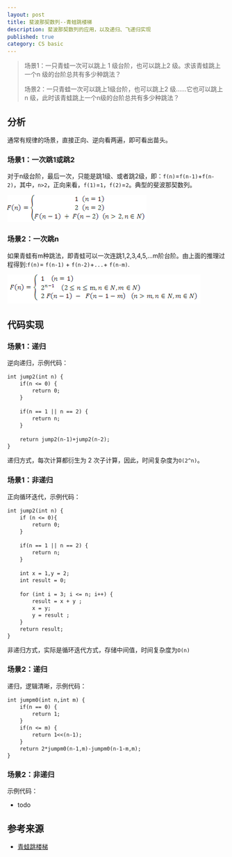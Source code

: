 ```yaml
---
layout: post
title: 斐波那契数列--青蛙跳楼梯
description: 斐波那契数列的应用，以及递归、飞递归实现
published: true
category: CS basic
---
```



> 场景1：一只青蛙一次可以跳上 1 级台阶，也可以跳上2 级。求该青蛙跳上一个n 级的台阶总共有多少种跳法？
> 
> 场景2：一只青蛙一次可以跳上1级台阶，也可以跳上2 级……它也可以跳上n 级，此时该青蛙跳上一个n级的台阶总共有多少种跳法？ 




## 分析

通常有规律的场景，直接正向、逆向看两遍，即可看出苗头。

### 场景1：一次跳1或跳2

对于n级台阶，最后一次，只能是跳1级、或者跳2级，即：`f(n)`=`f(n-1)`+`f(n-2)`，其中，`n>2`，正向来看，`f(1)`=`1`，`f(2)`=`2`。典型的斐波那契数列。

![](./cs-basic/fibonacci.jpg)


### 场景2：一次跳n


如果青蛙有m种跳法，即青蛙可以一次连跳1,2,3,4,5,...m阶台阶。由上面的推理过程得到:`f(n)`= `f(n-1)` + `f(n-2)`+`...`+ `f(n-m)`. 

![](./cs-basic/fibonacci-2.jpg)




## 代码实现


### 场景1：递归

逆向递归，示例代码：

	int jump2(int n) {  
		if(n <= 0) {
			return 0;
		}
		
		if(n == 1 || n == 2) {  
			return n;  
		}  

		return jump2(n-1)+jump2(n-2);  
	}  

递归方式，每次计算都衍生为 2 次子计算，因此，时间复杂度为`O(2^n)`。


### 场景1：非递归

正向循环迭代，示例代码：


	int jump2(int n) {
		if (n <= 0){
			return 0;
		}

		if(n == 1 || n == 2) {
			return n;
		}

		int x = 1,y = 2;
		int result = 0;

		for (int i = 3; i <= n; i++) {
			result = x + y ;
			x = y;
			y = result ;
		}
		return result;
	}

非递归方式，实际是循环迭代方式，存储中间值，时间复杂度为`O(n)`







### 场景2：递归

递归，逻辑清晰，示例代码：

	int jumpm0(int n,int m) {  
		if(n == 0) {  
			return 1;  
		}  
		if(n <= m) {  
			return 1<<(n-1);  
		}  
		return 2*jumpm0(n-1,m)-jumpm0(n-1-m,m);  
	}  









### 场景2：非递归


示例代码：

* todo









## 参考来源

* [青蛙跳楼梯][青蛙跳楼梯]













[NingG]:    http://ningg.github.com  "NingG"

[青蛙跳楼梯]:			http://liuqing-2010-07.iteye.com/blog/1330830









